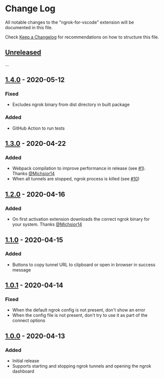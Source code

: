 # Change Log

All notable changes to the "ngrok-for-vscode" extension will be documented in this file.

Check [Keep a Changelog](http://keepachangelog.com/) for recommendations on how to structure this file.

## [Unreleased](https://github.com/philnash/ngrok-for-vscode/compare/v1.3.0...HEAD)

...

## [1.4.0](https://github.com/philnash/ngrok-for-vscode/compare/v1.3.0...1.4.0) - 2020-05-12

### Fixed

- Excludes ngrok binary from dist directory in built package

### Added

- GitHub Action to run tests

## [1.3.0](https://github.com/philnash/ngrok-for-vscode/compare/v1.2.0...v1.3.0) - 2020-04-22

### Added

- Webpack compilation to improve performance in release (see [#1](https://github.com/philnash/ngrok-for-vscode/issues/1)). Thanks [@Michsior14](https://github.com/Michsior14)
- When all tunnels are stopped, ngrok process is killed (see [#10](https://github.com/philnash/ngrok-for-vscode/issues/10))

## [1.2.0](https://github.com/philnash/ngrok-for-vscode/compare/v1.1.0...v1.2.0) - 2020-04-16

### Added

- On first activation extension downloads the correct ngrok binary for your system. Thanks [@Michsior14](https://github.com/Michsior14)

## [1.1.0](https://github.com/philnash/ngrok-for-vscode/compare/v1.0.1...v1.1.0) - 2020-04-15

### Added

- Buttons to copy tunnel URL to clipboard or open in browser in success message

## [1.0.1](https://github.com/philnash/ngrok-for-vscode/compare/v1.0.0...v1.0.1) - 2020-04-14

### Fixed

- When the default ngrok config is not present, don't show an error
- When the config file is not present, don't try to use it as part of the connect options

## [1.0.0](https://github.com/philnash/ngrok-for-vscode/releases/tag/v1.0.0) - 2020-04-13

### Added

- Initial release
- Supports starting and stopping ngrok tunnels and opening the ngrok dashboard
